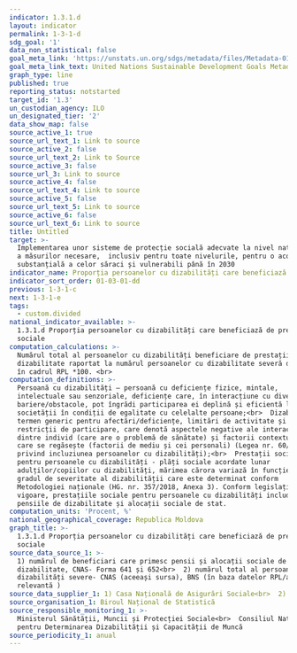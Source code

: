 ```yaml
---
indicator: 1.3.1.d
layout: indicator
permalink: 1-3-1-d
sdg_goal: '1'
data_non_statistical: false
goal_meta_link: 'https://unstats.un.org/sdgs/metadata/files/Metadata-01-03-01a.pdf'
goal_meta_link_text: United Nations Sustainable Development Goals Metadata (pdf 894kB)
graph_type: line
published: true
reporting_status: notstarted
target_id: '1.3'
un_custodian_agency: ILO
un_designated_tier: '2'
data_show_map: false
source_active_1: true
source_url_text_1: Link to source
source_active_2: false
source_url_text_2: Link to Source
source_active_3: false
source_url_3: Link to source
source_active_4: false
source_url_text_4: Link to source
source_active_5: false
source_url_text_5: Link to source
source_active_6: false
source_url_text_6: Link to source
title: Untitled
target: >-
  Implementarea unor sisteme de protecție socială adecvate la nivel național și
  a măsurilor necesare,  inclusiv pentru toate nivelurile, pentru o acoperire
  substanțială a celor săraci și vulnerabili până în 2030
indicator_name: Proporția persoanelor cu dizabilități care beneficiază de prestații sociale
indicator_sort_order: 01-03-01-dd
previous: 1-3-1-c
next: 1-3-1-e
tags:
  - custom.divided
national_indicator_available: >-
  1.3.1.d Proporția persoanelor cu dizabilități care beneficiază de prestații
  sociale
computation_calculations: >-
  Numărul total al persoanelor cu dizabilități beneficiare de prestații de
  dizabilitate raportat la numărul persoanelor cu dizabilitate severă declarate
  în cadrul RPL *100. <br>
computation_definitions: >-
  Persoană cu dizabilități – persoană cu deficiențe fizice, mintale,
  intelectuale sau senzoriale, deficiențe care, în interacțiune cu diverse
  bariere/obstacole, pot îngrădi participarea ei deplină și eficientă la viața
  societății în condiții de egalitate cu celelalte persoane;<br>  Dizabilitate –
  termen generic pentru afectări/deficiențe, limitări de activitate și
  restricții de participare, care denotă aspectele negative ale interacțiunii
  dintre individ (care are o problemă de sănătate) și factorii contextuali în
  care se regăsește (factorii de mediu și cei personali) (Legea nr. 60/2012,
  privind incluziunea persoanelor cu dizabilități);<br>  Prestații sociale
  pentru persoanele cu dizabilități - plăți sociale acordate lunar
  adulților/copiilor cu dizabilități, mărimea cărora variază în funcție de
  gradul de severitate al dizabilității care este determinat conform
  Metodologiei naționale (HG. nr. 357/2018, Anexa 3). Conform legislației în
  vigoare, prestațiile sociale pentru persoanele cu dizabilități includ:
  pensiile de dizabilitate și alocații sociale de stat.
computation_units: 'Procent, %'
national_geographical_coverage: Republica Moldova
graph_title: >-
  1.3.1.d Proporția persoanelor cu dizabilități care beneficiază de prestații
  sociale
source_data_source_1: >-
  1) numărul de beneficiari care primesc pensii și alocații sociale de
  dizabilitate, CNAS- Forma 641 și 652<br>  2) numărul total al persoanelor cu
  dizabilități severe- CNAS (aceeași sursa), BNS (în baza datelor RPL/altă sursă
  relevantă )
source_data_supplier_1: 1) Casa Națională de Asigurări Sociale<br>  2) Biroul Național de Statistică
source_organisation_1: Biroul Național de Statistică
source_responsible_monitoring_1: >-
  Ministerul Sănătății, Muncii și Protecției Sociale<br>  Consiliul Național
  pentru Determinarea Dizabilității și Capacității de Muncă
source_periodicity_1: anual
---
```

